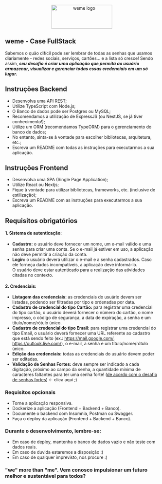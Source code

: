 <p align="center">
  <a href="https://www.weme.com.br/">
    <img src="https://uploads-ssl.webflow.com/64777a8d9e690fab7ae929ff/649bd8ed4b3a895b4e593264_Group%2083.svg" alt="weme logo" width="200" height="78"/>
  </a>
</p>

## weme - Case FullStack

Sabemos o quão difícil pode ser lembrar de todas as senhas que usamos diariamente - redes sociais, serviços, cartões... e a lista só cresce! Sendo assim, _**seu desafio é criar uma aplicação que permita ao usuário armazenar, visualizar e gerenciar todas essas credenciais em um só lugar.**_

## Instruções Backend

*   Desenvolva uma API REST;
*   Utilize TypeScript com Node.js;
*   O Banco de dados pode ser Postgres ou MySQL;
*   Recomendamos a utilização de ExpressJS (ou NestJS, se já tiver conhecimento!);
*   Utilize um ORM (recomendamos TypeORM) para o gerenciamento do banco de dados;
*   No entanto, sinta-se à vontade para escolher bibliotecas, arquitetura, etc.;
*   Escreva um README com todas as instruções para executarmos a sua aplicação.

## Instruções Frontend

*   Desenvolva uma SPA (Single Page Application);
*   Utilize React ou Nextjs;
*   Fique à vontade para utilizar bibliotecas, frameworks, etc. (inclusive de estilização);
*   Escreva um README com as instruções para executarmos a sua aplicação.

## Requisitos obrigatórios

#### 1\. Sistema de autenticação:

*   **Cadastro:** o usuário deve fornecer um nome, um e-mail válido e uma senha para criar uma conta. Se o e-mail já estiver em uso, a aplicação não deve permitir a criação da conta.
*   **Login:** o usuário deverá utilizar o e-mail e a senha cadastrados. Caso ele forneça dados incompatíveis, a aplicação deve informá-lo.  
    O usuário deve estar autenticado para a realização das atividades citadas no contexto.

#### 2\. Credenciais:

*   **Listagem das credenciais:** as credenciais do usuário devem ser listadas, podendo ser filtradas por tipo e ordenadas por data.
*   **Cadastro de credencial do tipo Cartão:** para registrar uma credencial do tipo cartão, o usuário deverá fornecer o número do cartão, o nome impresso, o código de segurança, a data de expiração, a senha e um título/nome/rótulo único.  
*   **Cadastro de credencial do tipo Email:** para registrar uma credencial do tipo Email, o usuário deverá fornecer uma URL referente ao cadastro que está sendo feito (ex.: https://mail.google.com/, https://outlook.live.com/), o e-mail, a senha e um título/nome/rótulo único.
*   **Edição das credenciais:** todas as credenciais do usuário devem poder ser editadas.
*   **Validação de Senhas Fortes:** deve sempre ser indicado a cada digitação, próximo ao campo da senha, a quantidade mínima de caracteres faltantes para ter uma senha forte! ([de acordo com o desafio de senhas fortes](https://github.com/wemeorg/techcase/blob/dev/strongpass.md)) <- clica aqui ;)

### Requisitos opcionais

*   Torne a aplicação responsiva.
*   Dockerize a aplicação (Frontend + Backend + Banco).
*   Documente o backend com Insomnia, Postman ou Swagger.
*   Faça o deploy da aplicação (Frontend + Backend + Banco).

### Durante o desenvolvimento, lembre-se:

*   Em caso de deploy, mantenha o banco de dados vazio e não teste com dados reais.
*   Em caso de duvida estaremos a disposição :)
*   Em caso de qualquer imprevisto, nos procure :)

### "we" more than "me". Vem conosco impulsionar um futuro melhor e sustentável para todos?
